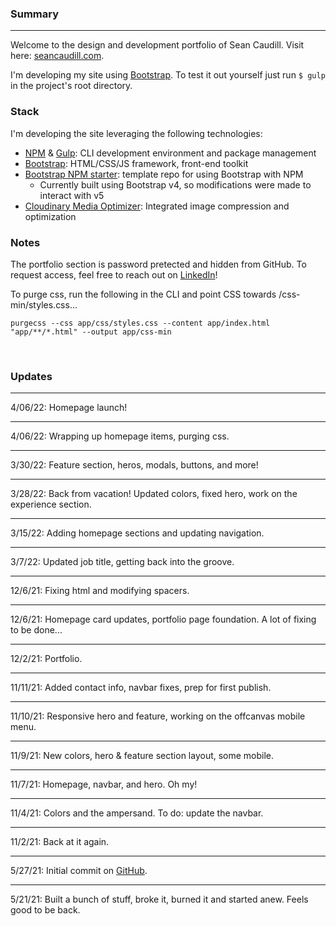 ### Summary
***

Welcome to the design and development portfolio of Sean Caudill. Visit here: [seancaudill.com](https://seancaudill.com).

I'm developing my site using [Bootstrap](https://getbootstrap.com/). To test it out yourself just run `$ gulp` in the project's root directory.

### Stack

I'm developing the site leveraging the following technologies:

- [NPM](https://www.npmjs.com/) & [Gulp](https://gulpjs.com/): CLI development environment and package management
- [Bootstrap](https://getbootstrap.com/): HTML/CSS/JS framework, front-end toolkit
- [Bootstrap NPM starter](https://github.com/twbs/bootstrap-npm-starter): template repo for using Bootstrap with NPM
	- Currently built using Bootstrap v4, so modifications were made to interact with v5
- [Cloudinary Media Optimizer](https://cloudinary.com/products/media_optimizer): Integrated image compression and optimization

### Notes

The portfolio section is password pretected and hidden from GitHub. To request access, feel free to reach out on [LinkedIn](https://www.linkedin.com/in/sean-caudill-85729934/)!

To purge css, run the following in the CLI and point CSS towards /css-min/styles.css...
```
purgecss --css app/css/styles.css --content app/index.html "app/**/*.html" --output app/css-min
```
&nbsp;

### Updates

***

4/06/22: Homepage launch!

***

4/06/22: Wrapping up homepage items, purging css.

***

3/30/22: Feature section, heros, modals, buttons, and more!

***

3/28/22: Back from vacation! Updated colors, fixed hero, work on the experience section.

***

3/15/22: Adding homepage sections and updating navigation.

***

3/7/22: Updated job title, getting back into the groove.

***

12/6/21: Fixing html and modifying spacers.

***

12/6/21: Homepage card updates, portfolio page foundation. A lot of fixing to be done...

***

12/2/21: Portfolio.

***

11/11/21: Added contact info, navbar fixes, prep for first publish.

***

11/10/21: Responsive hero and feature, working on the offcanvas mobile menu.

***

11/9/21: New colors, hero & feature section layout, some mobile.

***

11/7/21: Homepage, navbar, and hero. Oh my!

***

11/4/21: Colors and the ampersand. To do: update the navbar.

***

11/2/21: Back at it again.

***

5/27/21: Initial commit on [GitHub](https://github.com/shcaudill/website).

***

5/21/21: Built a bunch of stuff, broke it, burned it and started anew. Feels good to be back.
